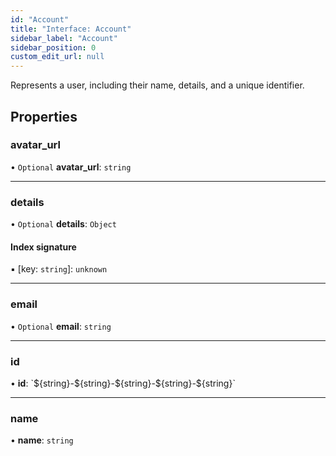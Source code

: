 ```yaml
---
id: "Account"
title: "Interface: Account"
sidebar_label: "Account"
sidebar_position: 0
custom_edit_url: null
---
```


Represents a user, including their name, details, and a unique identifier.

## Properties

### avatar_url

• `Optional` **avatar_url**: `string`

---

### details

• `Optional` **details**: `Object`

#### Index signature

▪ [key: `string`]: `unknown`

---

### email

• `Optional` **email**: `string`

---

### id

• **id**: \`$\{string}-$\{string}-$\{string}-$\{string}-$\{string}\`

---

### name

• **name**: `string`
